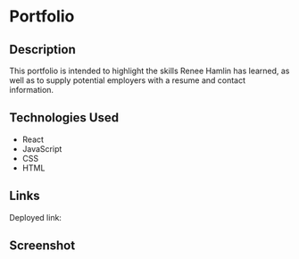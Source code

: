 # Portfolio

## Description

This portfolio is intended to highlight the skills Renee Hamlin has learned, as well as to supply potential employers with a resume and contact information.

## Technologies Used

- React
- JavaScript
- CSS
- HTML

## Links

Deployed link: 



## Screenshot



